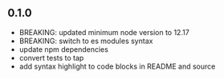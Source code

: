 ## 0.1.0
* BREAKING: updated minimum node version to 12.17
* BREAKING: switch to es modules syntax
* update npm dependencies
* convert tests to tap
* add syntax highlight to code blocks in README and source

